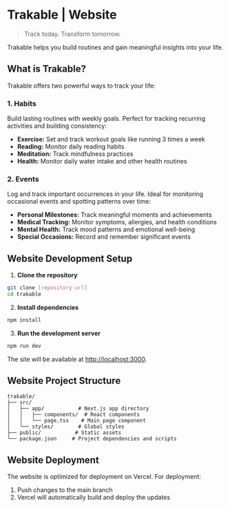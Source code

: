 # Trakable | Website

> Track today. Transform tomorrow.

Trakable helps you build routines and gain meaningful insights into your life.

## What is Trakable?

Trakable offers two powerful ways to track your life:

### 1. Habits

Build lasting routines with weekly goals. Perfect for tracking recurring activities and building consistency:

- **Exercise:** Set and track workout goals like running 3 times a week
- **Reading:** Monitor daily reading habits
- **Meditation:** Track mindfulness practices
- **Health:** Monitor daily water intake and other health routines

### 2. Events

Log and track important occurrences in your life. Ideal for monitoring occasional events and spotting patterns over time:

- **Personal Milestones:** Track meaningful moments and achievements
- **Medical Tracking:** Monitor symptoms, allergies, and health conditions
- **Mental Health:** Track mood patterns and emotional well-being
- **Special Occasions:** Record and remember significant events

## Website Development Setup

1. **Clone the repository**

```bash
git clone [repository-url]
cd trakable
```

2. **Install dependencies**

```bash
npm install
```

3. **Run the development server**

```bash
npm run dev
```

The site will be available at [http://localhost:3000](http://localhost:3000).

## Website Project Structure

```
trakable/
├── src/
│   ├── app/           # Next.js app directory
│   │   ├── components/  # React components
│   │   └── page.tsx    # Main page component
│   └── styles/        # Global styles
├── public/           # Static assets
└── package.json     # Project dependencies and scripts
```

## Website Deployment

The website is optimized for deployment on Vercel. For deployment:

1. Push changes to the main branch
2. Vercel will automatically build and deploy the updates
